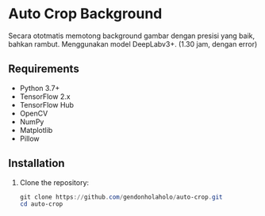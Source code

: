 # Auto Crop Background

Secara ototmatis memotong background gambar dengan presisi yang baik, bahkan rambut. Menggunakan model DeepLabv3+.
(1.30 jam, dengan error)

## Requirements

- Python 3.7+
- TensorFlow 2.x
- TensorFlow Hub
- OpenCV
- NumPy
- Matplotlib
- Pillow

## Installation

1. Clone the repository:
   ```powershell
   git clone https://github.com/gendonholaholo/auto-crop.git
   cd auto-crop

